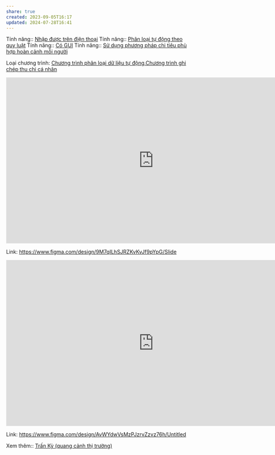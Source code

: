```yaml
---
share: true
created: 2023-09-05T16:17
updated: 2024-07-28T16:41
---
```

Tính năng:: [Nhập được trên điện thoại](../../3%20T%C3%ADnh%20n%C4%83ng/C%C3%A1ch%20nh%E1%BA%ADp%20li%E1%BB%87u/Nh%E1%BA%ADp%20%C4%91%C6%B0%E1%BB%A3c%20tr%C3%AAn%20%C4%91i%E1%BB%87n%20tho%E1%BA%A1i.md)
Tính năng:: [Phân loại tự động theo quy luật](../../3%20T%C3%ADnh%20n%C4%83ng/C%C3%A1ch%20ph%C3%A2n%20lo%E1%BA%A1i/Ph%C3%A2n%20lo%E1%BA%A1i%20t%E1%BB%B1%20%C4%91%E1%BB%99ng%20theo%20quy%20lu%E1%BA%ADt.md)
Tính năng:: [Có GUI](../../3%20T%C3%ADnh%20n%C4%83ng/Giao%20di%E1%BB%87n/C%C3%B3%20GUI.md)
Tính năng:: [Sử dụng phương pháp chi tiêu phù hợp hoàn cảnh mỗi người](../../3%20T%C3%ADnh%20n%C4%83ng/Kh%C3%A1c/S%E1%BB%AD%20d%E1%BB%A5ng%20ph%C6%B0%C6%A1ng%20ph%C3%A1p%20chi%20ti%C3%AAu%20ph%C3%B9%20h%E1%BB%A3p%20ho%C3%A0n%20c%E1%BA%A3nh%20m%E1%BB%97i%20ng%C6%B0%E1%BB%9Di.md)

Loại chương trình: [Chương trình phân loại dữ liệu tự động](../../4%20Lo%E1%BA%A1i%20ch%C6%B0%C6%A1ng%20tr%C3%ACnh/Ch%C6%B0%C6%A1ng%20tr%C3%ACnh%20ph%C3%A2n%20lo%E1%BA%A1i%20d%E1%BB%AF%20li%E1%BB%87u%20t%E1%BB%B1%20%C4%91%E1%BB%99ng.md),[Chương trình ghi chép thu chi cá nhân](../../4%20Lo%E1%BA%A1i%20ch%C6%B0%C6%A1ng%20tr%C3%ACnh/Ch%C6%B0%C6%A1ng%20tr%C3%ACnh%20ghi%20ch%C3%A9p%20thu%20chi%20c%C3%A1%20nh%C3%A2n.md)

<iframe style="border: 1px solid rgba(0, 0, 0, 0.1);" width="800" height="450" src="https://www.figma.com/embed?embed_host=share&url=https%3A%2F%2Fwww.figma.com%2Fdesign%2F9M7qILhSJRZKvKvJf9pYpG%2FSlide%3Fnode-id%3D0-1%26t%3DpKL9khFMYoxRkzvk-1" allowfullscreen></iframe>

Link: https://www.figma.com/design/9M7qILhSJRZKvKvJf9pYpG/Slide

<iframe style="border: 1px solid rgba(0, 0, 0, 0.1);" width="800" height="450" src="https://www.figma.com/embed?embed_host=share&url=https%3A%2F%2Fwww.figma.com%2Fdesign%2FAvWYdwVsMzPJzrvZzvz76h%2FUntitled%3Fnode-id%3D0-1%26t%3DdA6IbFtjqP2Xy2X9-1" allowfullscreen></iframe>

Link: https://www.figma.com/design/AvWYdwVsMzPJzrvZzvz76h/Untitled

Xem thêm:: [Trấn Kỳ (quang cảnh thị trường)](../Tr%E1%BA%A5n%20K%E1%BB%B3%20(quang%20c%E1%BA%A3nh%20th%E1%BB%8B%20tr%C6%B0%E1%BB%9Dng).md)